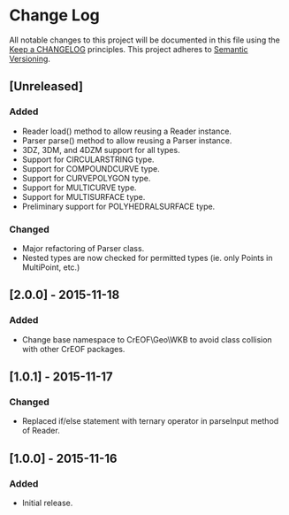 # Change Log
All notable changes to this project will be documented in this file using the [Keep a CHANGELOG](http://keepachangelog.com/) principles.
This project adheres to [Semantic Versioning](http://semver.org/).

## [Unreleased]
### Added
- Reader load() method to allow reusing a Reader instance.
- Parser parse() method to allow reusing a Parser instance.
- 3DZ, 3DM, and 4DZM support for all types.
- Support for CIRCULARSTRING type.
- Support for COMPOUNDCURVE type.
- Support for CURVEPOLYGON type.
- Support for MULTICURVE type.
- Support for MULTISURFACE type.
- Preliminary support for POLYHEDRALSURFACE type.

### Changed
- Major refactoring of Parser class.
- Nested types are now checked for permitted types (ie. only Points in MultiPoint, etc.)

## [2.0.0] - 2015-11-18
### Added
- Change base namespace to CrEOF\Geo\WKB to avoid class collision with other CrEOF packages.

## [1.0.1] - 2015-11-17
### Changed
- Replaced if/else statement with ternary operator in parseInput method of Reader.

## [1.0.0] - 2015-11-16
### Added
- Initial release.
